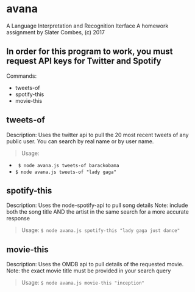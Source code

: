 # avana
A Language Interpretation and Recognition Iterface
A homework assignment by Slater Combes, (c) 2017

## In order for this program to work, you must request API keys for Twitter and Spotify

Commands:
- tweets-of
- spotify-this
- movie-this


tweets-of
-------------
Description: Uses the twitter api to pull the 20 most recent tweets of any public user. You can search by real name or by user name.

> Usage:
- ``` $ node avana.js tweets-of barackobama```
- ``` $ node avana.js tweets-of "lady gaga" ```




spotify-this
-------------
Description: Uses the node-spotify-api to pull song details
Note: include both the song title AND the artist in the same search for a more accurate response

> Usage: ``` $ node avana.js spotify-this "lady gaga just dance" ```



movie-this
-------------
Description: Uses the OMDB api to pull details of the requested movie.
Note: the exact movie title must be provided in your search query

> Usage: ``` $ node avana.js movie-this "inception" ```
